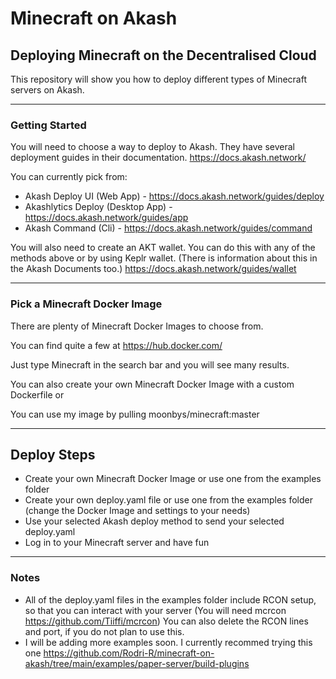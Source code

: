 # Minecraft on Akash

## Deploying Minecraft on the Decentralised Cloud

This repository will show you how to deploy different types of Minecraft servers on Akash.

***

### Getting Started

You will need to choose a way to deploy to Akash. They have several deployment guides in their documentation. https://docs.akash.network/

You can currently pick from:

- Akash Deploy UI (Web App) - https://docs.akash.network/guides/deploy
- Akashlytics Deploy (Desktop App) - https://docs.akash.network/guides/app
- Akash Command (Cli) - https://docs.akash.network/guides/command

You will also need to create an AKT wallet. You can do this with any of the methods above or by using Keplr wallet. (There is information about this in the Akash Documents too.)
https://docs.akash.network/guides/wallet

***

### Pick a Minecraft Docker Image

There are plenty of Minecraft Docker Images to choose from. 

You can find quite a few at https://hub.docker.com/ 

Just type Minecraft in the search bar and you will see many results. 

You can also create your own Minecraft Docker Image with a custom Dockerfile or

You can use my image by pulling moonbys/minecraft:master

***

## Deploy Steps

- Create your own Minecraft Docker Image or use one from the examples folder
- Create your own deploy.yaml file or use one from the examples folder (change the Docker Image and settings to your needs)
- Use your selected Akash deploy method to send your selected deploy.yaml
- Log in to your Minecraft server and have fun

***

### Notes

- All of the deploy.yaml files in the examples folder include RCON setup, so that you can interact with your server (You will need mcrcon https://github.com/Tiiffi/mcrcon) You can also delete the RCON lines and port, if you do not plan to use this. 
- I will be adding more examples soon. I currently recommed trying this one https://github.com/Rodri-R/minecraft-on-akash/tree/main/examples/paper-server/build-plugins
